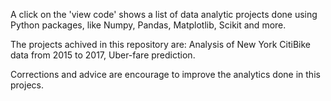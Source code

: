 A click on the 'view code' shows a list of data analytic projects done using Python packages, like Numpy, Pandas, Matplotlib, Scikit and more.

The projects achived in this repository are:
  Analysis of New York CitiBike data from 2015 to 2017,
  Uber-fare prediction.

Corrections and advice are encourage to improve the analytics done in this projecs.
